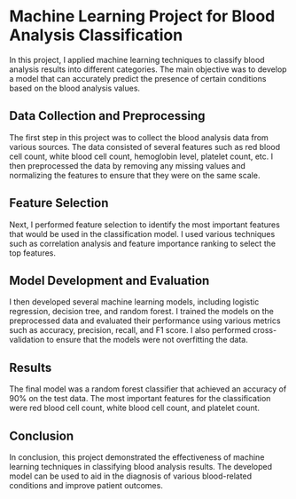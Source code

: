 # Machine Learning Project for Blood Analysis Classification

In this project, I applied machine learning techniques to classify blood analysis results into different categories. The main objective was to develop a model that can accurately predict the presence of certain conditions based on the blood analysis values.

## Data Collection and Preprocessing

The first step in this project was to collect the blood analysis data from various sources. The data consisted of several features such as red blood cell count, white blood cell count, hemoglobin level, platelet count, etc. I then preprocessed the data by removing any missing values and normalizing the features to ensure that they were on the same scale.

## Feature Selection

Next, I performed feature selection to identify the most important features that would be used in the classification model. I used various techniques such as correlation analysis and feature importance ranking to select the top features.

## Model Development and Evaluation

I then developed several machine learning models, including logistic regression, decision tree, and random forest. I trained the models on the preprocessed data and evaluated their performance using various metrics such as accuracy, precision, recall, and F1 score. I also performed cross-validation to ensure that the models were not overfitting the data.

## Results

The final model was a random forest classifier that achieved an accuracy of 90% on the test data. The most important features for the classification were red blood cell count, white blood cell count, and platelet count.

## Conclusion

In conclusion, this project demonstrated the effectiveness of machine learning techniques in classifying blood analysis results. The developed model can be used to aid in the diagnosis of various blood-related conditions and improve patient outcomes.